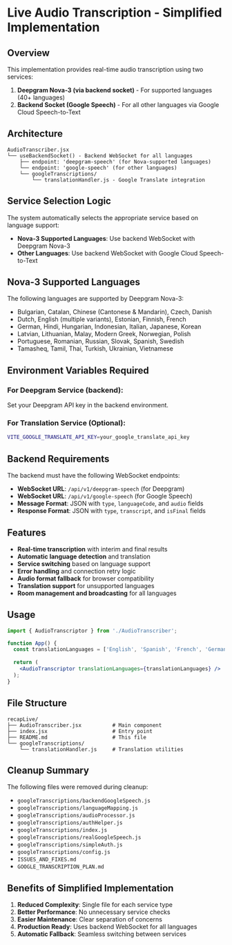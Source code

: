 # Live Audio Transcription - Simplified Implementation

## Overview
This implementation provides real-time audio transcription using two services:

1. **Deepgram Nova-3 (via backend socket)** - For supported languages (40+ languages)
2. **Backend Socket (Google Speech)** - For all other languages via Google Cloud Speech-to-Text

## Architecture

```
AudioTranscriber.jsx
└── useBackendSocket() - Backend WebSocket for all languages
    ├── endpoint: 'deepgram-speech' (for Nova-supported languages)
    └── endpoint: 'google-speech' (for other languages)
    └── googleTranscriptions/
        └── translationHandler.js - Google Translate integration
```

## Service Selection Logic

The system automatically selects the appropriate service based on language support:

- **Nova-3 Supported Languages**: Use backend WebSocket with Deepgram Nova-3
- **Other Languages**: Use backend WebSocket with Google Cloud Speech-to-Text

## Nova-3 Supported Languages

The following languages are supported by Deepgram Nova-3:
- Bulgarian, Catalan, Chinese (Cantonese & Mandarin), Czech, Danish
- Dutch, English (multiple variants), Estonian, Finnish, French
- German, Hindi, Hungarian, Indonesian, Italian, Japanese, Korean
- Latvian, Lithuanian, Malay, Modern Greek, Norwegian, Polish
- Portuguese, Romanian, Russian, Slovak, Spanish, Swedish
- Tamasheq, Tamil, Thai, Turkish, Ukrainian, Vietnamese

## Environment Variables Required

### For Deepgram Service (backend):
Set your Deepgram API key in the backend environment.

### For Translation Service (Optional):
```bash
VITE_GOOGLE_TRANSLATE_API_KEY=your_google_translate_api_key
```

## Backend Requirements

The backend must have the following WebSocket endpoints:
- **WebSocket URL**: `/api/v1/deepgram-speech` (for Deepgram)
- **WebSocket URL**: `/api/v1/google-speech` (for Google Speech)
- **Message Format**: JSON with `type`, `languageCode`, and `audio` fields
- **Response Format**: JSON with `type`, `transcript`, and `isFinal` fields

## Features

- **Real-time transcription** with interim and final results
- **Automatic language detection** and translation
- **Service switching** based on language support
- **Error handling** and connection retry logic
- **Audio format fallback** for browser compatibility
- **Translation support** for unsupported languages
- **Room management and broadcasting** for all languages

## Usage

```jsx
import { AudioTranscriptor } from './AudioTranscriber';

function App() {
  const translationLanguages = ['English', 'Spanish', 'French', 'German'];
  
  return (
    <AudioTranscriptor translationLanguages={translationLanguages} />
  );
}
```

## File Structure

```
recapLive/
├── AudioTranscriber.jsx          # Main component
├── index.jsx                     # Entry point
├── README.md                     # This file
└── googleTranscriptions/
    └── translationHandler.js     # Translation utilities
```

## Cleanup Summary

The following files were removed during cleanup:
- `googleTranscriptions/backendGoogleSpeech.js`
- `googleTranscriptions/languageMapping.js`
- `googleTranscriptions/audioProcessor.js`
- `googleTranscriptions/authHelper.js`
- `googleTranscriptions/index.js`
- `googleTranscriptions/realGoogleSpeech.js`
- `googleTranscriptions/simpleAuth.js`
- `googleTranscriptions/config.js`
- `ISSUES_AND_FIXES.md`
- `GOOGLE_TRANSCRIPTION_PLAN.md`

## Benefits of Simplified Implementation

1. **Reduced Complexity**: Single file for each service type
2. **Better Performance**: No unnecessary service checks
3. **Easier Maintenance**: Clear separation of concerns
4. **Production Ready**: Uses backend WebSocket for all languages
5. **Automatic Fallback**: Seamless switching between services 